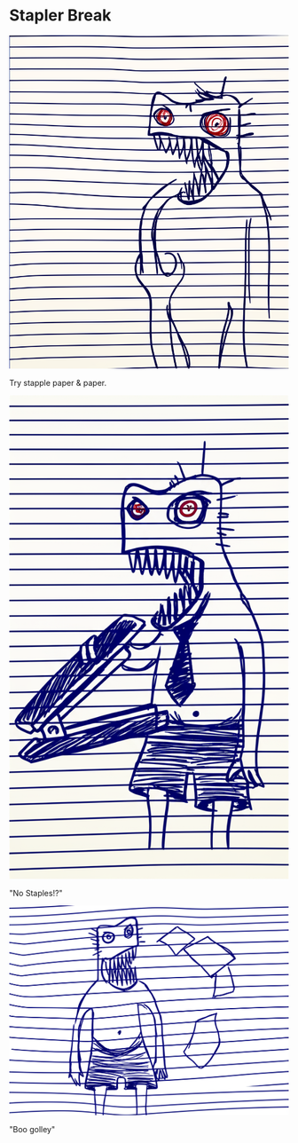 # Stapler Break

![Garrey Goosey holds a stapler over paper, ready to staple.](stapler-1.png)

Try stapple paper & paper.

![Garrey Goosey looks confused and frustrated at the empty stapler.](stapler-2.png)

"No Staples!?"

![Garrey Goosey throws the stapler and the paper in anger.](stapler-3.png)

"Boo golley"
